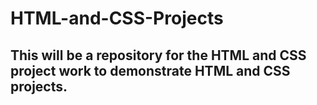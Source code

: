 # HTML-and-CSS-Projects
## This will be a repository for the HTML and CSS project work to demonstrate HTML and CSS projects. 
